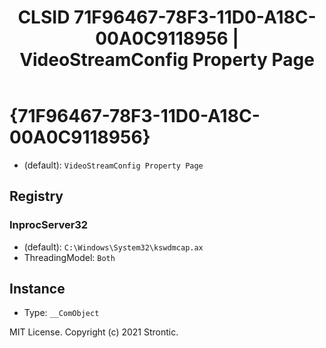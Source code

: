 ﻿---
title: "CLSID 71F96467-78F3-11D0-A18C-00A0C9118956 | VideoStreamConfig Property Page"
excerpt: What is COM-Object CLSID 71F96467-78F3-11D0-A18C-00A0C9118956?
---

# {71F96467-78F3-11D0-A18C-00A0C9118956}

* (default): `VideoStreamConfig Property Page`

## Registry


### InprocServer32

* (default): `C:\Windows\System32\kswdmcap.ax`
* ThreadingModel: `Both`

## Instance

* Type: `__ComObject`

MIT License. Copyright (c) 2021 Strontic.



